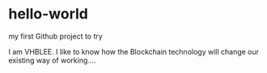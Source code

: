 
# hello-world
my first Github project to try

I am VHBLEE. I like to know how the Blockchain technology will change our existing way of working....

